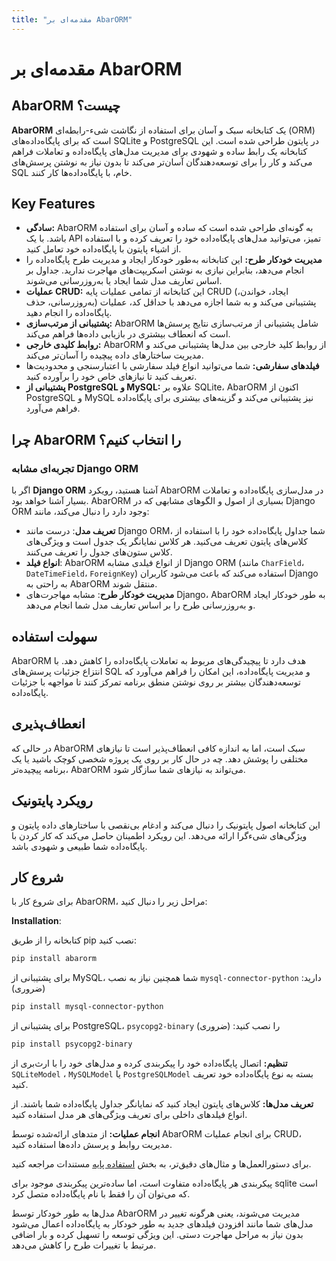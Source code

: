 ```yaml
---
title: "مقدمه‌ای بر AbarORM"
---
```


# مقدمه‌ای بر AbarORM


## AbarORM چیست؟

**AbarORM** یک کتابخانه سبک و آسان برای استفاده از نگاشت شیء-رابطه‌ای (ORM) است که برای پایگاه‌داده‌های SQLite و PostgreSQL در پایتون طراحی شده است. این کتابخانه یک رابط ساده و شهودی برای مدیریت مدل‌های پایگاه‌داده و تعاملات فراهم می‌کند و کار را برای توسعه‌دهندگان آسان‌تر می‌کند تا بدون نیاز به نوشتن پرسش‌های SQL خام، با پایگاه‌داده‌ها کار کنند.
## Key Features


- **سادگی:** AbarORM به گونه‌ای طراحی شده است که ساده و آسان برای استفاده باشد. با یک API تمیز، می‌توانید مدل‌های پایگاه‌داده خود را تعریف کرده و با استفاده از اشیاء پایتون با پایگاه‌داده خود تعامل کنید.
- **مدیریت خودکار طرح:** این کتابخانه به‌طور خودکار ایجاد و مدیریت طرح پایگاه‌داده را انجام می‌دهد، بنابراین نیازی به نوشتن اسکریپت‌های مهاجرت ندارید. جداول بر اساس تعاریف مدل شما ایجاد یا به‌روزرسانی می‌شوند.
- **عملیات CRUD:**  این کتابخانه از تمامی عملیات پایه CRUD (ایجاد، خواندن، به‌روزرسانی، حذف) پشتیبانی می‌کند و به شما اجازه می‌دهد با حداقل کد، عملیات پایگاه‌داده را انجام دهید.
- **پشتیبانی از مرتب‌سازی:** AbarORM شامل پشتیبانی از مرتب‌سازی نتایج پرسش‌ها است که انعطاف بیشتری در بازیابی داده‌ها فراهم می‌کند.
- **روابط کلیدی خارجی:** AbarORM از روابط کلید خارجی بین مدل‌ها پشتیبانی می‌کند و مدیریت ساختارهای داده پیچیده را آسان‌تر می‌کند.
- **فیلدهای سفارشی:** شما می‌توانید انواع فیلد سفارشی با اعتبارسنجی و محدودیت‌ها تعریف کنید تا نیازهای خاص خود را برآورده کنید.
- **پشتیبانی از PostgreSQL و MySQL:** علاوه بر SQLite، AbarORM اکنون از PostgreSQL و MySQL نیز پشتیبانی می‌کند و گزینه‌های بیشتری برای پایگاه‌داده فراهم می‌آورد.

## چرا AbarORM را انتخاب کنیم؟

### تجربه‌ای مشابه Django ORM


اگر با **Django ORM** آشنا هستید، رویکرد AbarORM در مدل‌سازی پایگاه‌داده و تعاملات بسیار آشنا خواهد بود. AbarORM بسیاری از اصول و الگوهای مشابهی که در Django ORM وجود دارد را دنبال می‌کند، مانند:

- **تعریف مدل**: درست مانند Django ORM، شما جداول پایگاه‌داده خود را با استفاده از کلاس‌های پایتون تعریف می‌کنید. هر کلاس نمایانگر یک جدول است و ویژگی‌های کلاس ستون‌های جدول را تعریف می‌کنند.
- **انواع فیلد**: AbarORM از انواع فیلدی مشابه Django ORM (مانند `CharField`، `DateTimeField`، `ForeignKey`) استفاده می‌کند که باعث می‌شود کاربران Django به راحتی به AbarORM منتقل شوند.
- **مدیریت خودکار طرح**: مشابه مهاجرت‌های Django، AbarORM به طور خودکار ایجاد و به‌روزرسانی طرح را بر اساس تعاریف مدل شما انجام می‌دهد.


## سهولت استفاده

AbarORM هدف دارد تا پیچیدگی‌های مربوط به تعاملات پایگاه‌داده را کاهش دهد. با انتزاع جزئیات پرسش‌های SQL و مدیریت پایگاه‌داده، این امکان را فراهم می‌آورد که توسعه‌دهندگان بیشتر بر روی نوشتن منطق برنامه تمرکز کنند تا مواجهه با جزئیات پایگاه‌داده.

## انعطاف‌پذیری

در حالی که AbarORM سبک است، اما به اندازه کافی انعطاف‌پذیر است تا نیازهای مختلفی را پوشش دهد. چه در حال کار بر روی یک پروژه شخصی کوچک باشید یا یک برنامه پیچیده‌تر، AbarORM می‌تواند به نیازهای شما سازگار شود.

## رویکرد پایتونیک

این کتابخانه اصول پایتونیک را دنبال می‌کند و ادغام بی‌نقصی با ساختارهای داده پایتون و ویژگی‌های شیءگرا ارائه می‌دهد. این رویکرد اطمینان حاصل می‌کند که کار کردن با پایگاه‌داده شما طبیعی و شهودی باشد.

## شروع کار


برای شروع کار با AbarORM، مراحل زیر را دنبال کنید:


**Installation**: 

کتابخانه را از طریق pip نصب کنید:

```bash
pip install abarorm
```

برای پشتیبانی از MySQL، شما همچنین نیاز به نصب `mysql-connector-python` دارید: (ضروری)

```bash
pip install mysql-connector-python
```
برای پشتیبانی از PostgreSQL، `psycopg2-binary` را نصب کنید: (ضروری)

```bash
pip install psycopg2-binary
```


**تنظیم:** اتصال پایگاه‌داده خود را پیکربندی کرده و مدل‌های خود را با ارث‌بری از `SQLiteModel` ، `MySQLModel` یا `PostgreSQLModel` بسته به نوع پایگاه‌داده خود تعریف کنید.

**تعریف مدل‌ها:** کلاس‌های پایتون ایجاد کنید که نمایانگر جداول پایگاه‌داده شما باشند. از انواع فیلدهای داخلی برای تعریف ویژگی‌های هر مدل استفاده کنید.


**انجام عملیات:** از متدهای ارائه‌شده توسط AbarORM برای انجام عملیات CRUD، مدیریت روابط و پرسش داده‌ها استفاده کنید.

برای دستورالعمل‌ها و مثال‌های دقیق‌تر، به بخش [استفاده پایه](/basic_usage.fa) مستندات مراجعه کنید. 

پیکربندی هر پایگاه‌داده متفاوت است، اما ساده‌ترین پیکربندی موجود برای sqlite است که می‌توان آن را فقط با نام پایگاه‌داده متصل کرد.

مدل‌ها به طور خودکار توسط AbarORM مدیریت می‌شوند، یعنی هرگونه تغییر در مدل‌های شما مانند افزودن فیلدهای جدید به طور خودکار به پایگاه‌داده اعمال می‌شود بدون نیاز به مراحل مهاجرت دستی. این ویژگی توسعه را تسهیل کرده و بار اضافی مرتبط با تغییرات طرح را کاهش می‌دهد.
